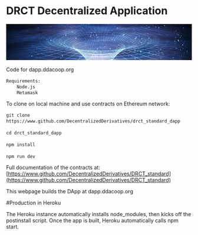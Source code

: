 # DRCT Decentralized Application

![Wormhole](./src/imgs/readme.png)

Code for dapp.ddacoop.org

    Requirements:
        Node.js
        Metamask

To clone on local machine and use contracts on Ethereum network:

    git clone https://www.github.com/DecentralizedDerivatives/drct_standard_dapp

    cd drct_standard_dapp

    npm install

    npm run dev

Full documentation of the contracts at: [https://www.github.com/DecentralizedDerivatives/DRCT_standard](https://www.github.com/DecentralizedDerivatives/DRCT_standard)

This webpage builds the DApp at dapp.ddacoop.org

#Production in Heroku

The Heroku instance automatically installs node_modules, then kicks off the postinstall script.  Once the app is built, Heroku automatically calls npm start.
